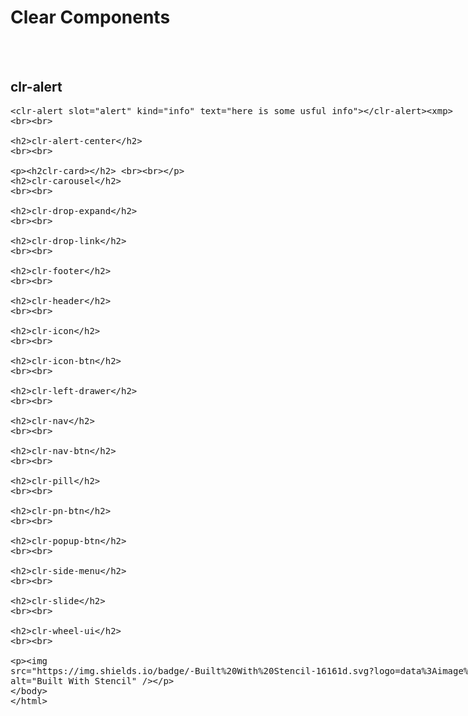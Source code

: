 
<h1>Clear Components</h1>
<br><br>

<h2>clr-alert</h2>
<xmp><clr-alert slot="alert" kind="info" text="here is some usful info"></clr-alert><xmp>
<br><br>

<h2>clr-alert-center</h2>
<br><br>

<h2clr-card></h2>
<br><br>

<h2>clr-carousel</h2>
<br><br>

<h2>clr-drop-expand</h2>
<br><br>

<h2>clr-drop-link</h2>
<br><br>

<h2>clr-footer</h2>
<br><br>

<h2>clr-header</h2>
<br><br>

<h2>clr-icon</h2>
<br><br>

<h2>clr-icon-btn</h2>
<br><br>

<h2>clr-left-drawer</h2>
<br><br>

<h2>clr-nav</h2>
<br><br>

<h2>clr-nav-btn</h2>
<br><br>

<h2>clr-pill</h2>
<br><br>

<h2>clr-pn-btn</h2>
<br><br>

<h2>clr-popup-btn</h2>
<br><br>

<h2>clr-side-menu</h2>
<br><br>

<h2>clr-slide</h2>
<br><br>

<h2>clr-wheel-ui</h2>
<br><br>



















![Built With Stencil](https://img.shields.io/badge/-Built%20With%20Stencil-16161d.svg?logo=data%3Aimage%2Fsvg%2Bxml%3Bbase64%2CPD94bWwgdmVyc2lvbj0iMS4wIiBlbmNvZGluZz0idXRmLTgiPz4KPCEtLSBHZW5lcmF0b3I6IEFkb2JlIElsbHVzdHJhdG9yIDE5LjIuMSwgU1ZHIEV4cG9ydCBQbHVnLUluIC4gU1ZHIFZlcnNpb246IDYuMDAgQnVpbGQgMCkgIC0tPgo8c3ZnIHZlcnNpb249IjEuMSIgaWQ9IkxheWVyXzEiIHhtbG5zPSJodHRwOi8vd3d3LnczLm9yZy8yMDAwL3N2ZyIgeG1sbnM6eGxpbms9Imh0dHA6Ly93d3cudzMub3JnLzE5OTkveGxpbmsiIHg9IjBweCIgeT0iMHB4IgoJIHZpZXdCb3g9IjAgMCA1MTIgNTEyIiBzdHlsZT0iZW5hYmxlLWJhY2tncm91bmQ6bmV3IDAgMCA1MTIgNTEyOyIgeG1sOnNwYWNlPSJwcmVzZXJ2ZSI%2BCjxzdHlsZSB0eXBlPSJ0ZXh0L2NzcyI%2BCgkuc3Qwe2ZpbGw6I0ZGRkZGRjt9Cjwvc3R5bGU%2BCjxwYXRoIGNsYXNzPSJzdDAiIGQ9Ik00MjQuNywzNzMuOWMwLDM3LjYtNTUuMSw2OC42LTkyLjcsNjguNkgxODAuNGMtMzcuOSwwLTkyLjctMzAuNy05Mi43LTY4LjZ2LTMuNmgzMzYuOVYzNzMuOXoiLz4KPHBhdGggY2xhc3M9InN0MCIgZD0iTTQyNC43LDI5Mi4xSDE4MC40Yy0zNy42LDAtOTIuNy0zMS05Mi43LTY4LjZ2LTMuNkgzMzJjMzcuNiwwLDkyLjcsMzEsOTIuNyw2OC42VjI5Mi4xeiIvPgo8cGF0aCBjbGFzcz0ic3QwIiBkPSJNNDI0LjcsMTQxLjdIODcuN3YtMy42YzAtMzcuNiw1NC44LTY4LjYsOTIuNy02OC42SDMzMmMzNy45LDAsOTIuNywzMC43LDkyLjcsNjguNlYxNDEuN3oiLz4KPC9zdmc%2BCg%3D%3D&colorA=16161d&style=flat-square)

